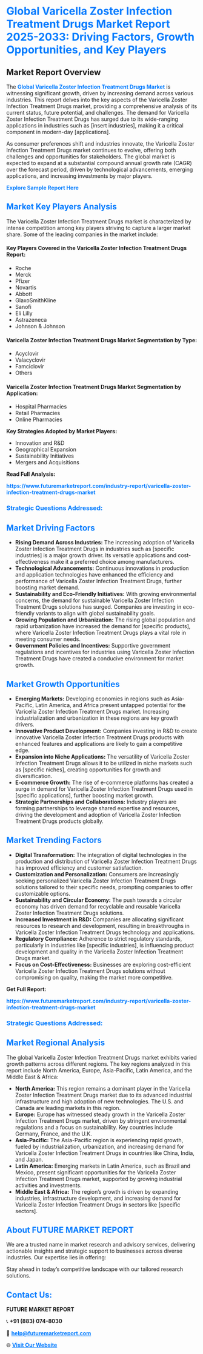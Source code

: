 <h1 style="color: #007BFF;">Global Varicella Zoster Infection Treatment Drugs Market Report 2025-2033: Driving Factors, Growth Opportunities, and Key Players</h1>

<section id="overview">
<h2>Market Report Overview</h2>
<p>The <a href="https://www.futuremarketreport.com/industry-report/varicella-zoster-infection-treatment-drugs-market" style="color: #007BFF; text-decoration: none;"><strong>Global Varicella Zoster Infection Treatment Drugs Market</strong></a> is witnessing significant growth, driven by increasing demand across various industries. This report delves into the key aspects of the Varicella Zoster Infection Treatment Drugs market, providing a comprehensive analysis of its current status, future potential, and challenges. The demand for Varicella Zoster Infection Treatment Drugs has surged due to its wide-ranging applications in industries such as [insert industries], making it a critical component in modern-day [applications].</p>
<p>As consumer preferences shift and industries innovate, the Varicella Zoster Infection Treatment Drugs market continues to evolve, offering both challenges and opportunities for stakeholders. The global market is expected to expand at a substantial compound annual growth rate (CAGR) over the forecast period, driven by technological advancements, emerging applications, and increasing investments by major players.</p>
</section>

<section id="overview">
<p><a href="https://www.futuremarketreport.com/request-sample/reportId=59755" style="color: #007BFF; text-decoration: none;"><strong>Explore Sample Report Here</strong></a></p>
</section>

<section id="key-players">
<h2 style="color: #007BFF;">Market Key Players Analysis</h2>
<p>The Varicella Zoster Infection Treatment Drugs market is characterized by intense competition among key players striving to capture a larger market share. Some of the leading companies in the market include:</p>
<h4>Key Players Covered in the Varicella Zoster Infection Treatment Drugs Report:</h4>
<ul><li>Roche</li><li>Merck</li><li>Pfizer</li><li>Novartis</li><li>Abbott</li><li>GlaxoSmithKline</li><li>Sanofi</li><li>Eli Lilly</li><li>Astrazeneca</li><li>Johnson &amp; Johnson</li></ul>
<h4>Varicella Zoster Infection Treatment Drugs Market Segmentation by Type:</h4>
<ul><li>Acyclovir</li><li>Valacyclovir</li><li>Famciclovir</li><li>Others</li></ul>

<h4>Varicella Zoster Infection Treatment Drugs Market Segmentation by Application:</h4>
<ul><li>Hospital Pharmacies</li><li>Retail Pharmacies</li><li>Online Pharmacies</li></ul>
<p><strong>Key Strategies Adopted by Market Players:</strong></p>
<ul>
<li>Innovation and R&D</li>
<li>Geographical Expansion</li>
<li>Sustainability Initiatives</li>
<li>Mergers and Acquisitions</li>
</ul>
</section>

<section>
<p><strong>Read Full Analysis: </strong></p><a href="https://www.futuremarketreport.com/industry-report/varicella-zoster-infection-treatment-drugs-market" style="color: #007BFF; text-decoration: none;"><strong>https://www.futuremarketreport.com/industry-report/varicella-zoster-infection-treatment-drugs-market</strong></a>
<h3 style="color: #007BFF;">Strategic Questions Addressed:</h3>
</section>

<section id="driving-factors">
<h2 style="color: #007BFF;">Market Driving Factors</h2>
<ul>
<li><strong>Rising Demand Across Industries:</strong> The increasing adoption of Varicella Zoster Infection Treatment Drugs in industries such as [specific industries] is a major growth driver. Its versatile applications and cost-effectiveness make it a preferred choice among manufacturers.</li>
<li><strong>Technological Advancements:</strong> Continuous innovations in production and application technologies have enhanced the efficiency and performance of Varicella Zoster Infection Treatment Drugs, further boosting market demand.</li>
<li><strong>Sustainability and Eco-Friendly Initiatives:</strong> With growing environmental concerns, the demand for sustainable Varicella Zoster Infection Treatment Drugs solutions has surged. Companies are investing in eco-friendly variants to align with global sustainability goals.</li>
<li><strong>Growing Population and Urbanization:</strong> The rising global population and rapid urbanization have increased the demand for [specific products], where Varicella Zoster Infection Treatment Drugs plays a vital role in meeting consumer needs.</li>
<li><strong>Government Policies and Incentives:</strong> Supportive government regulations and incentives for industries using Varicella Zoster Infection Treatment Drugs have created a conducive environment for market growth.</li>
</ul>
</section>

<section id="growth-opportunities">
<h2 style="color: #007BFF;">Market Growth Opportunities</h2>
<ul>
<li><strong>Emerging Markets:</strong> Developing economies in regions such as Asia-Pacific, Latin America, and Africa present untapped potential for the Varicella Zoster Infection Treatment Drugs market. Increasing industrialization and urbanization in these regions are key growth drivers.</li>
<li><strong>Innovative Product Development:</strong> Companies investing in R&D to create innovative Varicella Zoster Infection Treatment Drugs products with enhanced features and applications are likely to gain a competitive edge.</li>
<li><strong>Expansion into Niche Applications:</strong> The versatility of Varicella Zoster Infection Treatment Drugs allows it to be utilized in niche markets such as [specific niches], creating opportunities for growth and diversification.</li>
<li><strong>E-commerce Growth:</strong> The rise of e-commerce platforms has created a surge in demand for Varicella Zoster Infection Treatment Drugs used in [specific applications], further boosting market growth.</li>
<li><strong>Strategic Partnerships and Collaborations:</strong> Industry players are forming partnerships to leverage shared expertise and resources, driving the development and adoption of Varicella Zoster Infection Treatment Drugs products globally.</li>
</ul>
</section>

<section id="trending-factors">
<h2 style="color: #007BFF;">Market Trending Factors</h2>
<ul>
<li><strong>Digital Transformation:</strong> The integration of digital technologies in the production and distribution of Varicella Zoster Infection Treatment Drugs has improved efficiency and customer satisfaction.</li>
<li><strong>Customization and Personalization:</strong> Consumers are increasingly seeking personalized Varicella Zoster Infection Treatment Drugs solutions tailored to their specific needs, prompting companies to offer customizable options.</li>
<li><strong>Sustainability and Circular Economy:</strong> The push towards a circular economy has driven demand for recyclable and reusable Varicella Zoster Infection Treatment Drugs solutions.</li>
<li><strong>Increased Investment in R&D:</strong> Companies are allocating significant resources to research and development, resulting in breakthroughs in Varicella Zoster Infection Treatment Drugs technology and applications.</li>
<li><strong>Regulatory Compliance:</strong> Adherence to strict regulatory standards, particularly in industries like [specific industries], is influencing product development and quality in the Varicella Zoster Infection Treatment Drugs market.</li>
<li><strong>Focus on Cost-Effectiveness:</strong> Businesses are exploring cost-efficient Varicella Zoster Infection Treatment Drugs solutions without compromising on quality, making the market more competitive.</li>
</ul>
</section>

<section>
<p><strong>Get Full Report: </strong></p><a href="https://www.futuremarketreport.com/industry-report/varicella-zoster-infection-treatment-drugs-market" style="color: #007BFF; text-decoration: none;"><strong>https://www.futuremarketreport.com/industry-report/varicella-zoster-infection-treatment-drugs-market</strong></a>
<h3 style="color: #007BFF;">Strategic Questions Addressed:</h3>
</section>


<section id="regional-analysis">
<h2 style="color: #007BFF;">Market Regional Analysis</h2>
<p>The global Varicella Zoster Infection Treatment Drugs market exhibits varied growth patterns across different regions. The key regions analyzed in this report include North America, Europe, Asia-Pacific, Latin America, and the Middle East & Africa:</p>
<ul>
<li><strong>North America:</strong> This region remains a dominant player in the Varicella Zoster Infection Treatment Drugs market due to its advanced industrial infrastructure and high adoption of new technologies. The U.S. and Canada are leading markets in this region.</li>
<li><strong>Europe:</strong> Europe has witnessed steady growth in the Varicella Zoster Infection Treatment Drugs market, driven by stringent environmental regulations and a focus on sustainability. Key countries include Germany, France, and the U.K.</li>
<li><strong>Asia-Pacific:</strong> The Asia-Pacific region is experiencing rapid growth, fueled by industrialization, urbanization, and increasing demand for Varicella Zoster Infection Treatment Drugs in countries like China, India, and Japan.</li>
<li><strong>Latin America:</strong> Emerging markets in Latin America, such as Brazil and Mexico, present significant opportunities for the Varicella Zoster Infection Treatment Drugs market, supported by growing industrial activities and investments.</li>
<li><strong>Middle East & Africa:</strong> The region’s growth is driven by expanding industries, infrastructure development, and increasing demand for Varicella Zoster Infection Treatment Drugs in sectors like [specific sectors].</li>
</ul>
</section>

<footer>
<h2 style="color: #007BFF;">About FUTURE MARKET REPORT</h2>
<p>We are a trusted name in market research and advisory services, delivering actionable insights and strategic support to businesses across diverse industries. Our expertise lies in offering:</p>

<p>Stay ahead in today’s competitive landscape with our tailored research solutions.</p>

<h2 style="color: #007BFF;">Contact Us:</h2>
<p><strong>FUTURE MARKET REPORT</strong></p>
<p>📞 <strong>+91 (883) 074-8030</strong></p>
<p>📧 <strong><a href="mailto:help@futuremarketreport.com" style="color: #007BFF;">help@futuremarketreport.com</a></strong></p>
<p>🌐 <strong><a href="https://www.futuremarketreport.com/" style="color: #007BFF;">Visit Our Website</a></strong></p>
</footer>